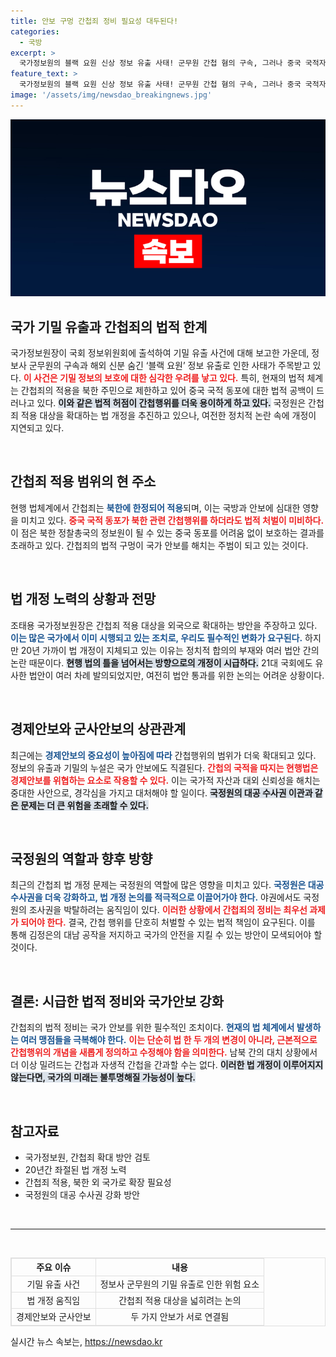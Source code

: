 ```yaml
---
title: 안보 구멍 간첩죄 정비 필요성 대두된다!
categories:
  - 국방
excerpt: >
  국가정보원의 블랙 요원 신상 정보 유출 사태! 군무원 간첩 혐의 구속, 그러나 중국 국적자는 처벌 회피. 간첩죄의 심각한 법적 맹점이 드러나면서 개정 필요성이 대두되고 있다. 국정원은 간첩 범위를 외국으로 확대 검토 중.
feature_text: >
  국가정보원의 블랙 요원 신상 정보 유출 사태! 군무원 간첩 혐의 구속, 그러나 중국 국적자는 처벌 회피. 간첩죄의 심각한 법적 맹점이 드러나면서 개정 필요성이 대두되고 있다. 국정원은 간첩 범위를 외국으로 확대 검토 중.
image: '/assets/img/newsdao_breakingnews.jpg'
---
```


<p><img src="/assets/img/newsdao_breakingnews.jpg" alt="cryptoinkorea 속보" /></p>

<h2 data-ke-size="size26">국가 기밀 유출과 간첩죄의 법적 한계</h2>

<p data-ke-size="size16">국가정보원장이 국회 정보위원회에 출석하여 기밀 유출 사건에 대해 보고한 가운데, 정보사 군무원의 구속과 해외 신분 숨긴 ‘블랙 요원’ 정보 유출로 인한 사태가 주목받고 있다. <b><span style="color: #ee2323;">이 사건은 기밀 정보의 보호에 대한 심각한 우려를 낳고 있다.</span></b> 특히, 현재의 법적 체계는 간첩죄의 적용을 북한 주민으로 제한하고 있어 중국 국적 동포에 대한 법적 공백이 드러나고 있다. <b><span style="background-color: #21538527;">이와 같은 법적 허점이 간첩행위를 더욱 용이하게 하고 있다.</span></b> 국정원은 간첩죄 적용 대상을 확대하는 법 개정을 추진하고 있으나, 여전한 정치적 논란 속에 개정이 지연되고 있다.</p>

<p data-ke-size="size16">&nbsp;</p>

<h2 data-ke-size="size26">간첩죄 적용 범위의 현 주소</h2>

<p data-ke-size="size16">현행 법체계에서 간첩죄는 <b><span style="color: #1a5490;">북한에 한정되어 적용</span></b>되며, 이는 국방과 안보에 심대한 영향을 미치고 있다. <b><span style="color: #ee2323;">중국 국적 동포가 북한 관련 간첩행위를 하더라도 법적 처벌이 미비하다.</span></b> 이 점은 북한 정찰총국의 정보원이 될 수 있는 중국 동포를 어려움 없이 보호하는 결과를 초래하고 있다. 간첩죄의 법적 구멍이 국가 안보를 해치는 주범이 되고 있는 것이다.</p>

<p data-ke-size="size16">&nbsp;</p>

<h2 data-ke-size="size26">법 개정 노력의 상황과 전망</h2>

<p data-ke-size="size16">조태용 국가정보원장은 간첩죄 적용 대상을 외국으로 확대하는 방안을 주장하고 있다. <b><span style="color: #1a5490;">이는 많은 국가에서 이미 시행되고 있는 조치로, 우리도 필수적인 변화가 요구된다.</span></b> 하지만 20년 가까이 법 개정이 지체되고 있는 이유는 정치적 합의의 부재와 여러 법안 간의 논란 때문이다. <b><span style="background-color: #21538527;">현행 법의 틀을 넘어서는 방향으로의 개정이 시급하다.</span></b> 21대 국회에도 유사한 법안이 여러 차례 발의되었지만, 여전히 법안 통과를 위한 논의는 어려운 상황이다.</p>

<p data-ke-size="size16">&nbsp;</p>

<h2 data-ke-size="size26">경제안보와 군사안보의 상관관계</h2>

<p data-ke-size="size16">최근에는 <b><span style="color: #1a5490;">경제안보의 중요성이 높아짐에 따라</span></b> 간첩행위의 범위가 더욱 확대되고 있다. 정보의 유출과 기밀의 누설은 국가 안보에도 직결된다. <b><span style="color: #ee2323;">간첩의 국적을 따지는 현행법은 경제안보를 위협하는 요소로 작용할 수 있다.</span></b> 이는 국가적 자산과 대외 신뢰성을 해치는 중대한 사안으로, 경각심을 가지고 대처해야 할 일이다. <b><span style="background-color: #21538527;">국정원의 대공 수사권 이관과 같은 문제는 더 큰 위험을 초래할 수 있다.</span></b></p>

<p data-ke-size="size16">&nbsp;</p>

<h2 data-ke-size="size26">국정원의 역할과 향후 방향</h2>

<p data-ke-size="size16">최근의 간첩죄 법 개정 문제는 국정원의 역할에 많은 영향을 미치고 있다. <b><span style="color: #1a5490;">국정원은 대공 수사권을 더욱 강화하고, 법 개정 논의를 적극적으로 이끌어가야 한다.</span></b> 야권에서도 국정원의 조사권을 박탈하려는 움직임이 있다. <b><span style="color: #ee2323;">이러한 상황에서 간첩죄의 정비는 최우선 과제가 되어야 한다.</span></b> 결국, 간첩 행위를 단호히 처벌할 수 있는 법적 책임이 요구된다. 이를 통해 김정은의 대남 공작을 저지하고 국가의 안전을 지킬 수 있는 방안이 모색되어야 할 것이다.</p>

<p data-ke-size="size16">&nbsp;</p>

<h2 data-ke-size="size26">결론: 시급한 법적 정비와 국가안보 강화</h2>

<p data-ke-size="size16">간첩죄의 법적 정비는 국가 안보를 위한 필수적인 조치이다. <b><span style="color: #1a5490;">현재의 법 체계에서 발생하는 여러 맹점들을 극복해야 한다.</span></b> <b><span style="color: #ee2323;">이는 단순히 법 한 두 개의 변경이 아니라, 근본적으로 간첩행위의 개념을 새롭게 정의하고 수정해야 함을 의미한다.</span></b> 남북 간의 대치 상황에서 더 이상 밀려드는 간첩과 자생적 간첩을 간과할 수는 없다. <b><span style="background-color: #21538527;">이러한 법 개정이 이루어지지 않는다면, 국가의 미래는 불투명해질 가능성이 높다.</span></b></p>

<p data-ke-size="size16">&nbsp;</p>

<h2 data-ke-size="size26">참고자료</h2>

<ul>
  <li>국가정보원, 간첩죄 확대 방안 검토</li>
  <li>20년간 좌절된 법 개정 노력</li>
  <li>간첩죄 적용, 북한 외 국가로 확장 필요성</li>
  <li>국정원의 대공 수사권 강화 방안</li>
</ul>

<p data-ke-size="size16">&nbsp;</p>

<hr />

<p data-ke-size="size16">&nbsp;</p>

<table style="width: 100%; border-collapse: collapse; border: 1px solid #e0e0e0;">
  <thead>
    <tr>
      <th style="border: 1px solid #e0e0e0; text-align: center;">주요 이슈</th>
      <th style="border: 1px solid #e0e0e0; text-align: center;">내용</th>
    </tr>
  </thead>
  <tbody>
    <tr>
      <td style="border: 1px solid #e0e0e0; text-align: center;">기밀 유출 사건</td>
      <td style="border: 1px solid #e0e0e0; text-align: center;">정보사 군무원의 기밀 유출로 인한 위험 요소</td>
    </tr>
    <tr>
      <td style="border: 1px solid #e0e0e0; text-align: center;">법 개정 움직임</td>
      <td style="border: 1px solid #e0e0e0; text-align: center;">간첩죄 적용 대상을 넓히려는 논의</td>
    </tr>
    <tr>
      <td style="border: 1px solid #e0e0e0; text-align: center;">경제안보와 군사안보</td>
      <td style="border: 1px solid #e0e0e0; text-align: center;">두 가지 안보가 서로 연결됨</td>
    </tr>
  </tbody>
</table>
실시간 뉴스 속보는, <a href="https://newsdao.kr" rel="dofollow">https://newsdao.kr</a>


